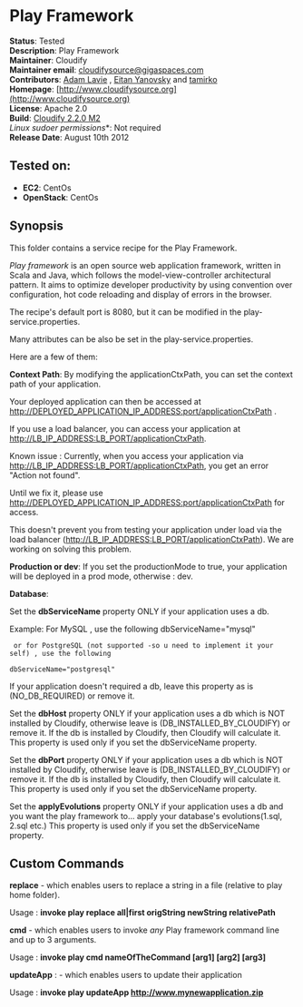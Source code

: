 # Play Framework 

**Status**: Tested  
**Description**:  Play Framework   
**Maintainer**:       Cloudify  
**Maintainer email**: cloudifysource@gigaspaces.com  
**Contributors**:  [Adam Lavie](https://github.com/adaml) , [Eitan Yanovsky](https://github.com/eitany) and [tamirko](https://github.com/tamirko)  
**Homepage**:   [http://www.cloudifysource.org](http://www.cloudifysource.org)  
**License**:      Apache 2.0   
**Build**:  [Cloudify 2.2.0 M2](http://repository.cloudifysource.org/org/cloudifysource/2.2.0/gigaspaces-cloudify-2.2.0-m2-b2491.zip)   
**Linux* sudoer permissions**:	Not required    
**Release Date**: August 10th 2012  


Tested on:
--------

* <strong>EC2</strong>: CentOs 
* <strong>OpenStack</strong>: CentOs 


Synopsis
--------

This folder contains a service recipe for the Play Framework.

*Play framework* is an open source web application framework, written in Scala and Java, which follows the model-view-controller architectural pattern. 
It aims to optimize developer productivity by using convention over configuration, hot code reloading and display of errors in the browser.

The recipe's default port is 8080, but it can be modified in the play-service.properties.


Many attributes can be also be set in the play-service.properties.

Here are a few of them:

**Context Path**: By modifying the applicationCtxPath, you can set the context path of your application.

Your deployed application can then be accessed at [http://DEPLOYED_APPLICATION_IP_ADDRESS:port/applicationCtxPath](http://DEPLOYED_APPLICATION_IP_ADDRESS:port/applicationCtxPath) .

If you use a load balancer, you can access your application at [http://LB_IP_ADDRESS:LB_PORT/applicationCtxPath](http://LB_IP_ADDRESS:LB_PORT/applicationCtxPath).

Known issue : Currently, when you access your application via [http://LB_IP_ADDRESS:LB_PORT/applicationCtxPath](http://LB_IP_ADDRESS:LB_PORT/applicationCtxPath), you get an error "Action not found". 

Until we fix it, please use [http://DEPLOYED_APPLICATION_IP_ADDRESS:port/applicationCtxPath](http://DEPLOYED_APPLICATION_IP_ADDRESS:port/applicationCtxPath) for access. 

This doesn't prevent you from testing your application under load via the load balancer ([http://LB_IP_ADDRESS:LB_PORT/applicationCtxPath](http://LB_IP_ADDRESS:LB_PORT/applicationCtxPath)).
We are working on solving this problem.

**Production or dev**: If you set the productionMode to true, your application will be deployed in a prod mode, otherwise : dev. 

**Database**: 

Set the **dbServiceName** property ONLY if your application uses a db.

   Example:
     For MySQL , use the following
    dbServiceName="mysql"
	
	 or for PostgreSQL (not supported -so u need to implement it your self) , use the following
    
	dbServiceName="postgresql"
	
   If your application doesn't required a db, leave this property as is (NO_DB_REQUIRED) or remove it.

Set the **dbHost** property ONLY if your application uses a db which is NOT installed by Cloudify, 
   otherwise leave is (DB_INSTALLED_BY_CLOUDIFY) or remove it.
   If the db is installed by Cloudify, then Cloudify will calculate it.
   This property is used only if you set the dbServiceName property.

Set the **dbPort** property ONLY if your application uses a db which is NOT installed by Cloudify, 
   otherwise leave is (DB_INSTALLED_BY_CLOUDIFY) or remove it.
   If the db is installed by Cloudify, then Cloudify will calculate it.
   This property is used only if you set the dbServiceName property.

Set the **applyEvolutions** property ONLY if your application uses a db and you want the play framework to... apply your database's evolutions(1.sql, 2.sql etc.)
   This property is used only if you set the dbServiceName property.




## Custom Commands 

**replace** - which enables users to replace a string in a file (relative to play home folder).

Usage : <strong>invoke play replace all|first origString newString relativePath</strong> 

**cmd** - which enables users to invoke *any* Play framework command line and up to 3 arguments. 

Usage : <strong>invoke play cmd nameOfTheCommand [arg1] [arg2] [arg3]</strong> 

**updateApp** : - which enables users to update their application

Usage : <strong>invoke play updateApp http://www.mynewapplication.zip</strong> 


	